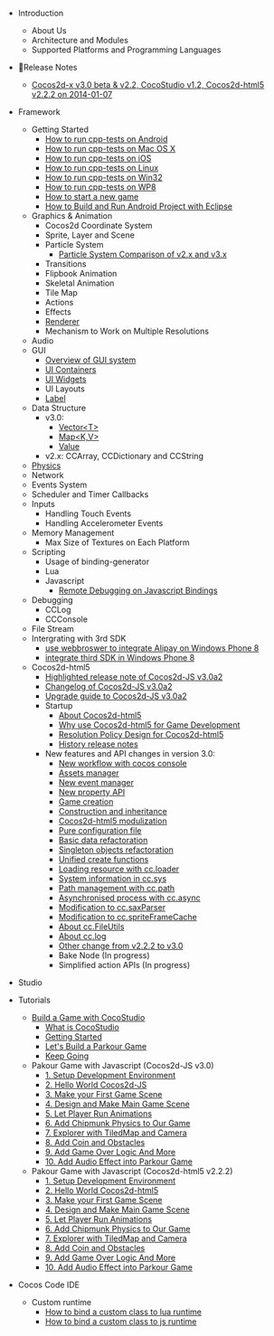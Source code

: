 - Introduction
	- About Us
	- Architecture and Modules
	- Supported Platforms and Programming Languages
- Release Notes
	- [Cocos2d-x v3.0 beta & v2.2, CocoStudio v1.2, Cocos2d-html5 v2.2.2 on 2014-01-07](../release-notes/summary-release-20140107.md)
- Framework
	- Getting Started
		- [How to run cpp-tests on Android](../manual/framework/native/v3/getting-started/how-to-run-cpp-tests-on-android/en.md)
		- [How to run cpp-tests on Mac OS X](../manual/framework/native/v3/getting-started/how-to-run-cpp-tests-on-mac-osx/en.md)
		- [How to run cpp-tests on iOS](../manual/framework/native/v3/getting-started/how-to-run-cpp-tests-on-ios/en.md)
		- [How to run cpp-tests on Linux](../manual/framework/native/v3/getting-started/how-to-run-cpp-tests-on-linux/en.md)
		- [How to run cpp-tests on Win32](../manual/framework/native/v3/getting-started/how-to-run-cpp-tests-on-win32/en.md)
		- [How to run cpp-tests on WP8](../manual/framework/native/v3/getting-started/how-to-run-cpp-tests-on-wp8/en.md)
		- [How to start a new game](../manual/framework/native/v3/getting-started/how-to-start-a-new-game/en.md)
		- [How to Build and Run Android Project with Eclipse](../manual/framework/native/v3/getting-started/how-to-build-android-project-with-eclipse/en.md)
	- Graphics & Animation
		- Cocos2d Coordinate System
		- Sprite, Layer and Scene
		- Particle System
			- [Particle System Comparison of v2.x and v3.x](../manual/framework/native/v3/particle/en.md)
		- Transitions
		- Flipbook Animation
		- Skeletal Animation
		- Tile Map
		- Actions
		- Effects
		- [Renderer](../manual/framework/native/v3/new-renderer/en.md)
		- Mechanism to Work on Multiple Resolutions
	- Audio
	- GUI
		- [Overview of GUI system](../manual/framework/native/v2/gui/overview/en.md)
        - [UI Containers](../manual/framework/native/v2/gui/container/en.md)
        - [UI Widgets](../manual/framework/native/v2/gui/widget/en.md)
        - UI Layouts
		- [Label](../manual/framework/native/v3/label/en.md)
	- Data Structure
		- v3.0:
			- [Vector\<T\>](../manual/framework/native/v3/data-structure/vector/en.md)
			- [Map\<K,V\>](../manual/framework/native/v3/data-structure/map/en.md)
			- [Value](../manual/framework/native/v3/data-structure/value/en.md)
		- v2.x: CCArray, CCDictionary and CCString
	- [Physics](../manual/framework/native/v3/physics-integration/en.md)
	- Network
	- Events System
	- Scheduler and Timer Callbacks
	- Inputs
		- Handling Touch Events
		- Handling Accelerometer Events
	- Memory Management
		- Max Size of Textures on Each Platform
	- Scripting
	    - Usage of binding-generator
		- Lua
		- Javascript
		    - [Remote Debugging on Javascript Bindings](../manual/framework/native/v3/js-remote-debugger/en.md)
	- Debugging
		- CCLog
		- CCConsole
	- File Stream
	- Intergrating with 3rd SDK
		- [use webbroswer to integrate Alipay on Windows Phone 8](../manual/framework/native/v2/sdk-integration/wp8-webbrowser/en.md)
		- [integrate third SDK in Windows Phone 8](../manual/framework/native/v2/sdk-integration/wp8-thirdSDK/en.md)
	- Cocos2d-html5
        - [Highlighted release note of Cocos2d-JS v3.0a2](../manual/framework/html5/release-notes/v3.0a2/release-note/en.md)
        - [Changelog of Cocos2d-JS v3.0a2](../manual/framework/html5/release-notes/v3.0a2/changelog/en.md)
        - [Upgrade guide to Cocos2d-JS v3.0a2](../manual/framework/html5/release-notes/v3.0a/upgrade-guide/en.md)
		- Startup
            - [About Cocos2d-html5](../manual/framework/html5/en.md)
			- [Why use Cocos2d-html5 for Game Development](../manual/framework/html5/v2/cocosh5-advantages/en.md)
			- [Resolution Policy Design for Cocos2d-html5](../manual/framework/html5/v2/resolution-policy-design/en.md)
            - [History release notes](../manual/framework/html5/release-notes/en.md)
        - New features and API changes in version 3.0:
            - [New workflow with cocos console](../manual/framework/html5/v2/cocos-console/en.md)
            - [Assets manager](../manual/framework/html5/v3/assets-manager/en.md)
            - [New event manager](../manual/framework/html5/v3/eventManager/en.md)
            - [New property API](../manual/framework/html5/v3/getter-setter-api/en.md)
            - [Game creation](../manual/framework/html5/v3/cc-game/en.md)
            - [Construction and inheritance](../manual/framework/html5/v3/inheritance/en.md)
            - [Cocos2d-html5 modulization](../manual/framework/html5/v3/moduleconfig-json/en.md)
            - [Pure configuration file](../manual/framework/html5/v3/project-json/en.md)
            - [Basic data refactoration](../manual/framework/html5/v3/basic-data/en.md)
            - [Singleton objects refactoration](../manual/framework/html5/v3/singleton-objs/en.md)
            - [Unified create functions](../manual/framework/html5/v3/create-api/en.md)
            - [Loading resource with cc.loader](../manual/framework/html5/v3/cc-loader/en.md)
            - [System information in cc.sys](../manual/framework/html5/v3/cc-sys/en.md)
            - [Path management with cc.path](../manual/framework/html5/v3/cc-path/en.md)
            - [Asynchronised process with cc.async](../manual/framework/html5/v3/cc-async/en.md)
            - [Modification to cc.saxParser](../manual/framework/html5/v3/cc-saxparser/en.md)
            - [Modification to cc.spriteFrameCache](../manual/framework/html5/v3/cc-spriteframecache/en.md)
            - [About cc.FileUtils](../manual/framework/html5/v3/cc-fileutils/en.md)
            - [About cc.log](../manual/framework/html5/v3/cc-log/en.md)
            - [Other change from v2.2.2 to v3.0](../manual/framework/html5/v3/more-change-from-v2-to-v3/en.md)
            - Bake Node (In progress)
            - Simplified action APIs (In progress)
- Studio
- Tutorials
	- [Build a Game with CocoStudio](../tutorial/studio/parkour-game-with-cocostudio/en.md)
		- [What is CocoStudio](../tutorial/studio/parkour-game-with-cocostudio/chapter1/en.md)
		- [Getting Started](../tutorial/studio/parkour-game-with-cocostudio/chapter2/en.md)
		- [Let's Build a Parkour Game](../tutorial/studio/parkour-game-with-cocostudio/chapter3/en.md)
		- [Keep Going](../tutorial/studio/parkour-game-with-cocostudio/chapter4/en.md)
	- Pakour Game with Javascript (Cocos2d-JS v3.0)
		- [1. Setup Development Environment](../tutorial/framework/html5/parkour-game-with-javascript-v3.0/chapter1/en.md)
		- [2. Hello World Cocos2d-JS](../tutorial/framework/html5/parkour-game-with-javascript-v3.0/chapter2/en.md)
		- [3. Make your First Game Scene](../tutorial/framework/html5/parkour-game-with-javascript-v3.0/chapter3/en.md)
		- [4. Design and Make Main Game Scene](../tutorial/framework/html5/parkour-game-with-javascript-v3.0/chapter4/en.md)
		- [5. Let Player Run Animations](../tutorial/framework/html5/parkour-game-with-javascript-v3.0/chapter5/en.md)
		- [6. Add Chipmunk Physics to Our Game](../tutorial/framework/html5/parkour-game-with-javascript-v3.0/chapter6/en.md)
		- [7. Explorer with TiledMap and Camera](../tutorial/framework/html5/parkour-game-with-javascript-v3.0/chapter7/en.md)
		- [8. Add Coin and Obstacles](../tutorial/framework/html5/parkour-game-with-javascript-v3.0/chapter8/en.md)
		- [9. Add Game Over Logic And More](../tutorial/framework/html5/parkour-game-with-javascript-v3.0/chapter9/en.md)
        - [10. Add Audio Effect into Parkour Game](../tutorial/framework/html5/parkour-game-with-javascript-v3.0/chapter10/en.md)
	- Pakour Game with Javascript (Cocos2d-html5 v2.2.2)
		- [1. Setup Development Environment](../tutorial/framework/html5/parkour-game-with-javascript/chapter1/en.md)
		- [2. Hello World Cocos2d-html5](../tutorial/framework/html5/parkour-game-with-javascript/chapter2/en.md)
		- [3. Make your First Game Scene](../tutorial/framework/html5/parkour-game-with-javascript/chapter3/en.md)
		- [4. Design and Make Main Game Scene](../tutorial/framework/html5/parkour-game-with-javascript/chapter4/en.md)
		- [5. Let Player Run Animations](../tutorial/framework/html5/parkour-game-with-javascript/chapter5/en.md)
		- [6. Add Chipmunk Physics to Our Game](../tutorial/framework/html5/parkour-game-with-javascript/chapter6/en.md)
		- [7. Explorer with TiledMap and Camera](../tutorial/framework/html5/parkour-game-with-javascript/chapter7/en.md)
		- [8. Add Coin and Obstacles](../tutorial/framework/html5/parkour-game-with-javascript/chapter8/en.md)
		- [9. Add Game Over Logic And More](../tutorial/framework/html5/parkour-game-with-javascript/chapter9/en.md)
        - [10. Add Audio Effect into Parkour Game](../tutorial/framework/html5/parkour-game-with-javascript/chapter10/en.md)        
        
- Cocos Code IDE
    - Custom runtime
        - [How to bind a custom class to lua runtime](../manual/studio/cocos-code-ide/binding-custom-class-to-lua/en.md)
        - [How to bind a custom class to js runtime](../manual/studio/cocos-code-ide/binding-custom-class-to-js/en.md)
        

